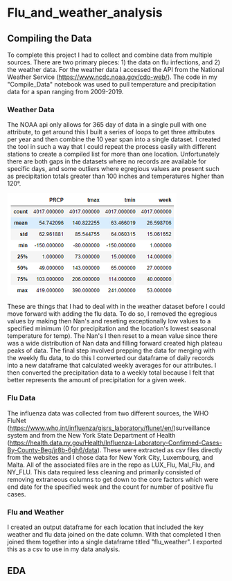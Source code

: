 # Flu_and_weather_analysis

## Compiling the Data

To complete this project I had to collect and combine data from multiple sources. There are two primary pieces: 1) the data on flu infections, and 2) the weather data. For the weather data I accessed the API from the National Weather Service (https://www.ncdc.noaa.gov/cdo-web/). The code in my "Compile_Data" notebook was used to pull temperature and precipitation data for a span ranging from 2009-2019. 

### Weather Data
The NOAA api only allows for 365 day of data in a single pull with one attribute, to get around this I built a series of loops to get three attributes per year and then combine the 10 year span into a single dataset. I created the tool in such a way that I could repeat the process easily with different stations to create a compiled list for more than one location. Unfortunately there are both gaps in the datasets where no records are available for specific days, and some outliers where egregious values are present such as precipitation totals greater than 100 inches and temperatures higher than 120°. 

![WeatherMal_outliers](https://github.com/estieve/Flu_and_weather_analysis/blob/main/Images/WeatherMal_outliers.PNG)

These are things that I had to deal with in the weather dataset before I could move forward with adding the flu data. To do so, I removed the egregious values by making then Nan's and reseting exceptionally low values to a specified minimum (0 for precipitation and the location's lowest seasonal temperature for temp). The Nan's I then reset to a mean value since there was a wide distribution of Nan data and filling forward created high plateau peaks of data. The final step involved prepping the data for merging with the weekly flu data, to do this I converted our dataframe of daily records into a new dataframe that calculated weekly averages for our attributes. I then converted the precipitation data to a weekly total because I felt that better represents the amount of precipitation for a given week.

### Flu Data
The influenza data was collected from two different sources, the WHO FluNet (https://www.who.int/influenza/gisrs_laboratory/flunet/en/)surveillance system and from the New York State Department of Health (https://health.data.ny.gov/Health/Influenza-Laboratory-Confirmed-Cases-By-County-Beg/jr8b-6gh6/data). These were extracted as csv files directly from the websites and I chose data for New York City, Luxembourg, and Malta. All of the associated files are in the repo as LUX_Flu, Mal_Flu, and NY_FLU. This data required less cleaning and primarily consisted of removing extraneous columns to get down to the core factors which were end date for the specified week and the count for number of positive flu cases.

### Flu and Weather
I created an output dataframe for each location that included the key weather and flu data joined on the date column. With that completed I then joined them together into a single dataframe titled "flu_weather". I exported this as a csv to use in my data analysis.

## EDA
